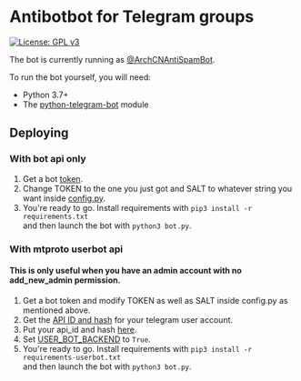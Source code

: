 # Antibotbot for Telegram groups
[![License: GPL v3](https://img.shields.io/badge/License-GPL%20v3-blue.svg)](./LICENSE)  

The bot is currently running as [@ArchCNAntiSpamBot](http://telegram.me/ArchCNAntiSpamBot).  

To run the bot yourself, you will need: 
- Python 3.7+
- The [python-telegram-bot](https://github.com/python-telegram-bot/python-telegram-bot) module

## Deploying
### With bot api only
1. Get a bot [token](https://core.telegram.org/bots#6-botfather).  
2. Change TOKEN to the one you just got and SALT to whatever string you want inside [config.py](https://github.com/isjerryxiao/AntiSpamBot/blob/master/config.py#L2).  
3. You're ready to go. Install requirements with `pip3 install -r requirements.txt`    
   and then launch the bot with `python3 bot.py`.  

### With mtproto userbot api
#### This is only useful when you have an admin account with no add_new_admin permission.
1. Get a bot token and modify TOKEN as well as SALT inside config.py as mentioned above.  
2. Get the [API ID and hash](https://docs.telethon.dev/en/latest/basic/signing-in.html#signing-in) for your telegram user account.  
3. Put your api_id and hash [here](https://github.com/isjerryxiao/AntiSpamBot/blob/master/config.py#L51).  
4. Set [USER_BOT_BACKEND](https://github.com/isjerryxiao/AntiSpamBot/blob/master/config.py#L50) to `True`.  
5. You're ready to go. Install requirements with `pip3 install -r requirements-userbot.txt`    
   and then launch the bot with `python3 bot.py`.  
